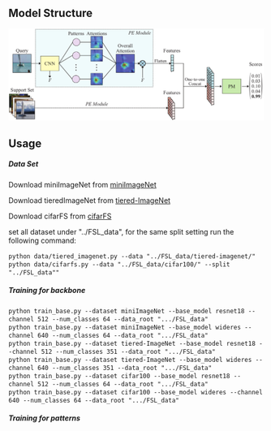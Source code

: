 ## Model Structure
![Structure Figure](figs/overall.png)

## Usage

##### Data Set
Download miniImageNet from [miniImageNet](https://drive.google.com/open?id=0B3Irx3uQNoBMQ1FlNXJsZUdYWEE)

Download tieredImageNet from [tiered-ImageNet](https://drive.google.com/file/d/1g1aIDy2Ar_MViF2gDXFYDBTR-HYecV07/view)

Download cifarFS from [cifarFS](https://drive.google.com/file/d/1pTsCCMDj45kzFYgrnO67BWVbKs48Q3NI/view)

set all dataset under "../FSL_data", for the same split setting run the following command:

```
python data/tiered_imagenet.py --data "../FSL_data/tiered-imagenet/"
python data/cifarfs.py --data "../FSL_data/cifar100/" --split "../FSL_data""

```

##### Training for backbone
```
python train_base.py --dataset miniImageNet --base_model resnet18 --channel 512 --num_classes 64 --data_root ".../FSL_data"
python train_base.py --dataset miniImageNet --base_model wideres --channel 640 --num_classes 64 --data_root ".../FSL_data"
python train_base.py --dataset tiered-ImageNet --base_model resnet18 --channel 512 --num_classes 351 --data_root ".../FSL_data"
python train_base.py --dataset tiered-ImageNet --base_model wideres --channel 640 --num_classes 351 --data_root ".../FSL_data"
python train_base.py --dataset cifar100 --base_model resnet18 --channel 512 --num_classes 64 --data_root ".../FSL_data"
python train_base.py --dataset cifar100 --base_model wideres --channel 640 --num_classes 64 --data_root ".../FSL_data"
```

##### Training for patterns
```

```